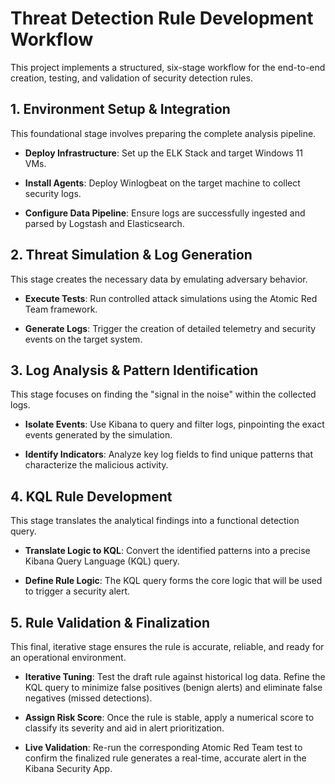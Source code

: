 # Threat Detection Rule Development Workflow

This project implements a structured, six-stage workflow for the end-to-end creation, testing, and validation of security detection rules.


## **1. Environment Setup & Integration**

This foundational stage involves preparing the complete analysis pipeline.

- **Deploy Infrastructure**: 
Set up the ELK Stack and target Windows 11 VMs.


- **Install Agents**: 
Deploy Winlogbeat on the target machine to collect security logs.


- **Configure Data Pipeline**: 
Ensure logs are successfully ingested and parsed by Logstash and Elasticsearch.

## **2. Threat Simulation & Log Generation** 

This stage creates the necessary data by emulating adversary behavior.

- **Execute Tests**: 
Run controlled attack simulations using the Atomic Red Team framework.


- **Generate Logs**: 
Trigger the creation of detailed telemetry and security events on the target system.

## **3. Log Analysis & Pattern Identification** 

This stage focuses on finding the "signal in the noise" within the collected logs.

- **Isolate Events**: 
Use Kibana to query and filter logs, pinpointing the exact events generated by the simulation.


- **Identify Indicators**: 
Analyze key log fields to find unique patterns that characterize the malicious activity.

## **4. KQL Rule Development** 

This stage translates the analytical findings into a functional detection query.


- **Translate Logic to KQL**: 
Convert the identified patterns into a precise Kibana Query Language (KQL) query. 


- **Define Rule Logic**: 
The KQL query forms the core logic that will be used to trigger a security alert.

## **5. Rule Validation & Finalization** 

This final, iterative stage ensures the rule is accurate, reliable, and ready for an operational environment.

- **Iterative Tuning**: 
Test the draft rule against historical log data. Refine the KQL query to minimize false positives (benign alerts) and eliminate false negatives (missed detections).


- **Assign Risk Score**: 
Once the rule is stable, apply a numerical score to classify its severity and aid in alert prioritization.


- **Live Validation**: 
Re-run the corresponding Atomic Red Team test to confirm the finalized rule generates a real-time, accurate alert in the Kibana Security App.

